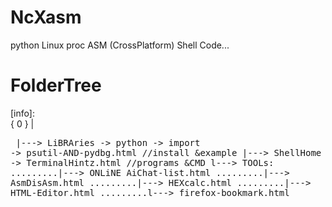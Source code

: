 # NcXasm
python Linux proc ASM (CrossPlatform) Shell Code...

# FolderTree
[info]: <br>{ 0 } |<pre>
|---> LiBRAries -> python -> import -> psutil-AND-pydbg.html //install &example
|---> ShellHome -> TerminalHintz.html //programs &CMD 
l---> TOOLs:
.........|---> ONLiNE AiChat-list.html
.........|---> AsmDisAsm.html
.........|---> HEXcalc.html
.........|---> HTML-Editor.html
.........l---> firefox-bookmark.html

